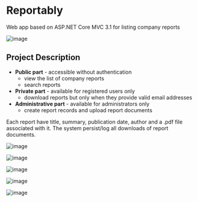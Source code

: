 # Reportably
Web app based on ASP.NET Core MVC 3.1 for listing company reports

![image](https://user-images.githubusercontent.com/44443424/74246647-8c1ea480-4ced-11ea-849d-98a56432124f.png)

## Project Description

* **Public part** -  accessible without authentication
  - view the list of company reports
  - search reports
* **Private part** - available for registered users only
  - download reports but only when they provide valid email addresses
* **Administrative part** - available for administrators only
  - create report records and upload report documents

Each report have title, summary, publication date, author and a .pdf file associated with it.
The system persist/log all downloads of report documents. 
 
![image](https://user-images.githubusercontent.com/44443424/74248297-0bad7300-4cf0-11ea-859e-0ff0da00653d.png)

![image](https://user-images.githubusercontent.com/44443424/74248422-3ac3e480-4cf0-11ea-94db-02a935d77ffc.png)

![image](https://user-images.githubusercontent.com/44443424/74248537-68109280-4cf0-11ea-93e6-7784378b0367.png)

![image](https://user-images.githubusercontent.com/44443424/74248660-97bf9a80-4cf0-11ea-9595-efe990f835ed.png)

![image](https://user-images.githubusercontent.com/44443424/74248908-ff75e580-4cf0-11ea-979a-d52b3dfbb1e6.png)
